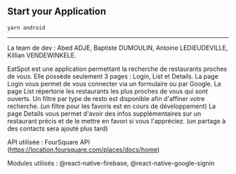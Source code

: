 ## Start your Application

```bash
yarn android
```

-------------------

La team de dev : Abed ADJE, Baptiste DUMOULIN, Antoine LEDIEUDEVILLE, Killian VENDEWINKELE.

EatSpot est une application permettant la recherche de restaurants proches de vous. 
Elle possède seulement 3 pages : Login, List et Details.
La page Login vous permet de vous connecter via un formulaire ou par Google.
La page List répertorie les restaurants les plus proches de vous qui sont ouverts. Un filtre par type de resto est disponible afin d'affiner votre recherche. (un filtre pour les favoris est en cours de développement)
La page Details vous permet d'avoir des infos supplémentaires sur un restaurant précis et de le mettre en favori si vous l'appréciez. (un partage à des contacts sera ajouté plus tard)

API utilisée : FourSquare API (https://location.foursquare.com/places/docs/home)

Modules utilisés : @react-native-firebase, @react-native-google-signin
